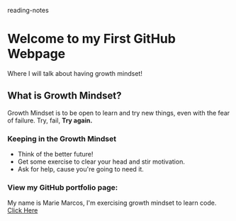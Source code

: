 reading-notes

# Welcome to my First GitHub Webpage

Where I will talk about having growth mindset!

## What is Growth Mindset?
Growth Mindset is to be open to learn and try new things, even with the fear of failure. Try, fail, **Try again.**

### **Keeping in the Growth Mindset**
- Think of the better future!
- Get some exercise to clear your head and stir motivation.
- Ask for help, cause you're going to need it.

### View my GitHub portfolio page:
My name is Marie Marcos, I'm exercising growth mindset to learn code.
[Click Here](https://github.com/Mmarcos01?tab=repositories)
